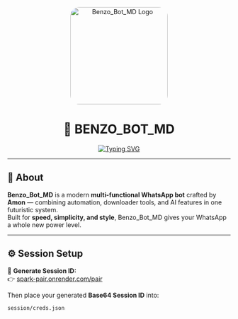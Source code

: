 <!-- BENZO BOT MD README by Amon -->

<p align="center">
  <img src="https://o.uguu.se/KntRsfPu.jpg" width="220" style="border-radius:20px;" alt="Benzo_Bot_MD Logo"/>
</p>

<h1 align="center">🤖 BENZO_BOT_MD</h1>

<p align="center">
  <a href="https://spark-pair.onrender.com/pair">
    <img src="https://readme-typing-svg.demolab.com?font=Orbitron&size=30&pause=1000&color=00E5FF&center=true&vCenter=true&width=600&lines=⚡+Smart+WhatsApp+Bot+by+Amon;🔥+Fast+%7C+Stylish+%7C+Powerful;💬+Downloaders+%7C+AutoBio+%7C+AntiDelete+%7C+AI" alt="Typing SVG"/>
  </a>
</p>

---

## 💫 About  
**Benzo_Bot_MD** is a modern **multi-functional WhatsApp bot** crafted by **Amon** — combining automation, downloader tools, and AI features in one futuristic system.  
Built for **speed, simplicity, and style**, Benzo_Bot_MD gives your WhatsApp a whole new power level.

---

## ⚙️ Session Setup  

🔗 **Generate Session ID:**  
👉 [spark-pair.onrender.com/pair](https://spark-pair.onrender.com/pair)

Then place your generated **Base64 Session ID** into:  
```bash
session/creds.json
